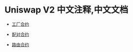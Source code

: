 # Uniswap V2 中文注释,中文文档

- [工厂合约](./UniswapV2Factory.md)

- [配对合约](./UniswapV2Pair.md)

- [路由合约](./UniswapV2Router02.md)

